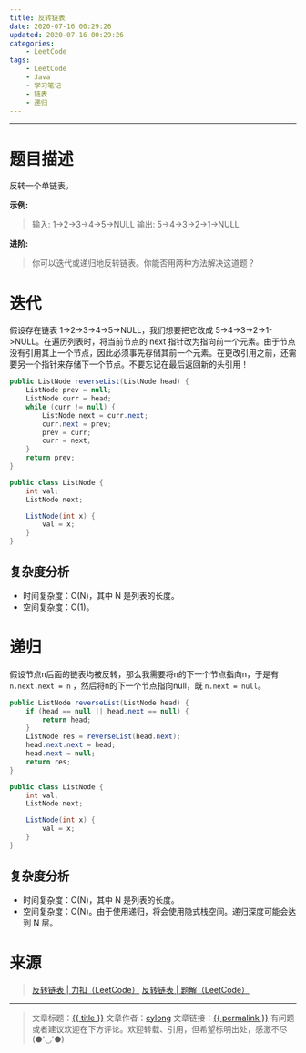```yaml
---
title: 反转链表
date: 2020-07-16 00:29:26
updated: 2020-07-16 00:29:26
categories:
    - LeetCode
tags:
    - LeetCode
    - Java
    - 学习笔记
    - 链表
    - 递归
---
```

---

# 题目描述

反转一个单链表。

**示例:**
> 输入: 1->2->3->4->5->NULL
> 输出: 5->4->3->2->1->NULL

**进阶:**
> 你可以迭代或递归地反转链表。你能否用两种方法解决这道题？

<!-- more -->

# 迭代

假设存在链表 1->2->3->4->5->NULL，我们想要把它改成 5->4->3->2->1->NULL。在遍历列表时，将当前节点的 next 指针改为指向前一个元素。由于节点没有引用其上一个节点，因此必须事先存储其前一个元素。在更改引用之前，还需要另一个指针来存储下一个节点。不要忘记在最后返回新的头引用！

```java
public ListNode reverseList(ListNode head) {
    ListNode prev = null;
    ListNode curr = head;
    while (curr != null) {
        ListNode next = curr.next;
        curr.next = prev;
        prev = curr;
        curr = next;
    }
    return prev;
}

public class ListNode {
    int val;
    ListNode next;

    ListNode(int x) {
        val = x;
    }
}
```

## 复杂度分析

* 时间复杂度：Ο(N)，其中 N 是列表的长度。
* 空间复杂度：Ο(1)。

# 递归

假设节点n后面的链表均被反转，那么我需要将n的下一个节点指向n，于是有 `n.next.next = n` ，然后将n的下一个节点指向null，既 `n.next = null`。

```java
public ListNode reverseList(ListNode head) {
    if (head == null || head.next == null) {
        return head;
    }
    ListNode res = reverseList(head.next);
    head.next.next = head;
    head.next = null;
    return res;
}

public class ListNode {
    int val;
    ListNode next;

    ListNode(int x) {
        val = x;
    }
}
```

## 复杂度分析

* 时间复杂度：Ο(N)，其中 N 是列表的长度。
* 空间复杂度：Ο(N)。由于使用递归，将会使用隐式栈空间。递归深度可能会达到 N 层。

# 来源

> [反转链表 | 力扣（LeetCode）][1]
> [反转链表 | 题解（LeetCode）][2]

---

> 文章标题：<a href='{{ permalink }}' title='{{ title }}' >{{ title }}</a>
> 文章作者：[cylong](http://www.cylong.com/about/ "cylong")
> 文章链接：<a href='{{ permalink }}' title='{{ title }}' >{{ permalink }}</a>
> 有问题或者建议欢迎在下方评论。欢迎转载、引用，但希望标明出处，感激不尽(●'◡'●)

[1]: https://leetcode-cn.com/problems/reverse-linked-list/ "反转链表 | 力扣（LeetCode）"
[2]: https://leetcode-cn.com/problems/reverse-linked-list/solution/fan-zhuan-lian-biao-by-leetcode/ "反转链表 | 题解（LeetCode）"
